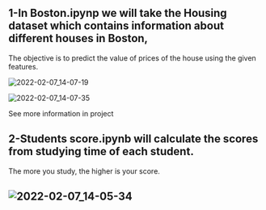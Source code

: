 ## 1-In Boston.ipynp we will take the Housing dataset which contains information about different houses in Boston, 
The objective is to predict the value of prices of the house using the given features.


![2022-02-07_14-07-19](https://user-images.githubusercontent.com/88204357/152772285-37c78b17-3dd1-43e1-961a-39bc14d6e7b9.png)


![2022-02-07_14-07-35](https://user-images.githubusercontent.com/88204357/152772296-8872294f-3b50-4319-9dd6-9261c2ae428b.png)


See more information in project
## 2-Students score.ipynb will calculate the scores from studying time of each student.

The more you study, the higher is your score.
## ![2022-02-07_14-05-34](https://user-images.githubusercontent.com/88204357/152772031-30f3c947-91cf-449f-abd6-271a4e5300a1.png)
